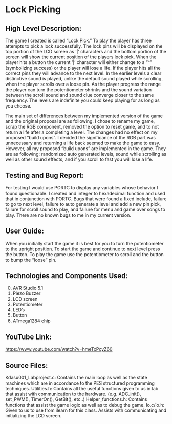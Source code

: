 Lock Picking
=============

High Level Description:
----------

The game I created is called “Lock Pick.” To play the player has three attempts to pick a lock successfully. The lock pins will be displayed on the top portion of the LCD screen as ‘|’ characters and the bottom portion of the screen will show the current position of the players lock pick. When the player hits a button the current ‘|’ character will either change to a “^” (symbolizing success) or the player will lose a life.  If the player hits all the correct pins they will advance to the next level. In the earlier levels a clear distinctive sound is played, unlike the default sound played while scrolling, when the player scrolls over a loose pin.  As the player progress the range the player can turn the potentiometer shrinks and the sound variation between the scroll sound and sound clue converge closer to the same frequency. The levels are indefinite you could keep playing for as long as you choose. 

The main set of differences between my implemented version of the game and the original proposal are as following. I chose to rename my game, scrap the RGB component, removed the option to reset game, and to not return a life after a completing a level. The changes had no effect on my proposed “build upons”. I decided the significance of the RGB part was unnecessary and returning a life back seemed to make the game to easy.  However, all my proposed “build upons” are implemented in the game.  They are as following; randomized auto generated levels, sound while scrolling as well as other sound effects, and if you scroll to fast you will lose a life.

Testing and Bug Report:
-------

For testing I would use PORTC to display any variables whose behavior I found questionable. I created and integer to hexadecimal function and used that in conjunction with PORTC.  Bugs that were found a fixed include, failure to go to next level, failure to auto generate a level and add a new pin pick, failure for scroll sound to play, and failure for menu and game over songs to play. There are no known bugs to me in my current version.

User Guide:
---------------

When you initially start the game it is best for you to turn the potentiometer to the upright position. To start the game and continue to next level press the button. To play the game use the potentiometer to scroll and the button to bump the “loose” pin.  
	
Technologies and Components Used:
----------------

0.	AVR Studio 5.1
0.	Piezo Buzzer
0.	LCD screen
0.	Potentiometer
0.	LED’s
0.	Button
0.	ATmega1284 chip


YouTube Link:
------------

https://www.youtube.com/watch?v=hmeTxPcyZ60

Source Files:
-------------

Kdasu001_Labproject.c:  Contains the main loop as well as the state machines which are in accordance to the PES structured programming techniques. 
Utilities.h: Contains all the useful functions given to us in lab that assist with communication to the hardware. (e.g.  ADC_init(), set_PWM(), TimerOn(), GetBit(), etc..)
Helper_functions.h: Contains functions that assist the game logic as well as to debug the game.
Io.c/io.h: Given to us to use from ilearn for this class. Assists with communicating and initializing the LCD screen.
